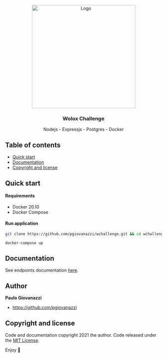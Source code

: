 
<p align="center">
  <a href="https://example.com/">
    <img src="https://cdn.pixabay.com/photo/2017/12/26/21/43/blockchain-3041480_960_720.jpg" alt="Logo" width=333>
  </a>

  <h3 align="center">Wolox Challenge</h3>

  <p align="center">
    Nodejs  - Expressjs - Postgres - Docker
  </p>
</p>


## Table of contents

- [Quick start](#quick-start)
- [Documentation](#documentation)
- [Copyright and license](#copyright-and-license)


## Quick start

#### Requirements

- Docker 20.10
- Docker Compose

#### Run application

```bash 
git clone https://github.com/pgiovanazzi/wchallenge.git && cd wchallenge
```
```bash
docker-compose up
```

## Documentation

See endpoints documentation [here](https://documenter.getpostman.com/view/16600318/TzsYM97j).

## Author

**Paulo Giovanazzi**

- <https://github.com/pgiovanazzi>

## Copyright and license

Code and documentation copyright 2021 the author. Code released under the [MIT License](https://reponame/blob/master/LICENSE).

Enjoy :metal:

   
